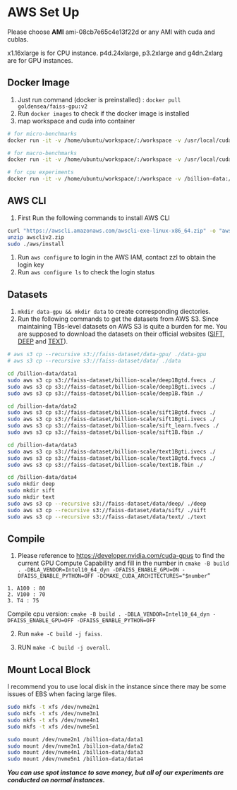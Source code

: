 # AWS Set Up

Please choose **AMI** ami-08cb7e65c4e13f22d or any AMI with cuda and cublas.

x1.16xlarge is for CPU instance. p4d.24xlarge, p3.2xlarge and  g4dn.2xlarg are for GPU instances.

## Docker Image

1. Just run command (docker is preinstalled) : `docker pull goldensea/faiss-gpu:v2`
2. Run `docker images` to check if the docker image is installed
3. map workspace and cuda into container

```bash
# for micro-benchmarks
docker run -it -v /home/ubuntu/workspace/:/workspace -v /usr/local/cuda:/usr/local/cuda/ --rm --network=host --ipc=host --gpus all goldensea/faiss-gpu:v2 bash

# for macro-benchmarks
docker run -it -v /home/ubuntu/workspace/:/workspace -v /usr/local/cuda:/usr/local/cuda/ -v /billion-data:/billion-data --rm --network=host --ipc=host --gpus all goldensea/faiss-gpu:v2 bash

# for cpu experiments
docker run -it -v /home/ubuntu/workspace/:/workspace -v /billion-data:/billion-data --rm --network=host --ipc=host goldensea/faiss-gpu:v2 bash
```

## AWS CLI

1. First Run the following commands to install AWS CLI

```bash
curl "https://awscli.amazonaws.com/awscli-exe-linux-x86_64.zip" -o "awscliv2.zip"
unzip awscliv2.zip
sudo ./aws/install
```

1. Run `aws configure` to login in the AWS IAM, contact zzl to obtain the login key
2. Run `aws configure ls` to check the login status  

## Datasets

1.  `mkdir data-gpu && mkdir data` to create corresponding diectories.
2. Run the following commands to get the datasets from AWS S3. Since maintaining TBs-level datasets on AWS S3 is quite a burden for me. You are supposed to download the datasets on their official websites ([SIFT](http://corpus-texmex.irisa.fr/), [DEEP](https://research.yandex.com/datasets/biganns) and [TEXT](https://research.yandex.com/blog/benchmarks-for-billion-scale-similarity-search)).

```bash
# aws s3 cp --recursive s3://faiss-dataset/data-gpu/ ./data-gpu
# aws s3 cp --recursive s3://faiss-dataset/data/ ./data

cd /billion-data/data1
sudo aws s3 cp s3://faiss-dataset/billion-scale/deep1Bgtd.fvecs ./
sudo aws s3 cp s3://faiss-dataset/billion-scale/deep1Bgti.ivecs ./
sudo aws s3 cp s3://faiss-dataset/billion-scale/deep1B.fbin ./

cd /billion-data/data2
sudo aws s3 cp s3://faiss-dataset/billion-scale/sift1Bgtd.fvecs ./
sudo aws s3 cp s3://faiss-dataset/billion-scale/sift1Bgti.ivecs ./
sudo aws s3 cp s3://faiss-dataset/billion-scale/sift_learn.fvecs ./
sudo aws s3 cp s3://faiss-dataset/billion-scale/sift1B.fbin ./

cd /billion-data/data3
sudo aws s3 cp s3://faiss-dataset/billion-scale/text1Bgti.ivecs ./
sudo aws s3 cp s3://faiss-dataset/billion-scale/text1Bgtd.fvecs ./
sudo aws s3 cp s3://faiss-dataset/billion-scale/text1B.fbin ./

cd /billion-data/data4
sudo mkdir deep
sudo mkdir sift
sudo mkdir text
sudo aws s3 cp --recursive s3://faiss-dataset/data/deep/ ./deep
sudo aws s3 cp --recursive s3://faiss-dataset/data/sift/ ./sift
sudo aws s3 cp --recursive s3://faiss-dataset/data/text/ ./text
```

## Compile

1. Please reference to https://developer.nvidia.com/cuda-gpus to find the current GPU Compute Capability and fill in the number in `cmake -B build . -DBLA_VENDOR=Intel10_64_dyn -DFAISS_ENABLE_GPU=ON -DFAISS_ENABLE_PYTHON=OFF -DCMAKE_CUDA_ARCHITECTURES="$number”`

```
1. A100 : 80
2. V100 : 70
3. T4 : 75
```

Compile cpu version: `cmake -B build . -DBLA_VENDOR=Intel10_64_dyn -DFAISS_ENABLE_GPU=OFF -DFAISS_ENABLE_PYTHON=OFF`

2. Run `make -C build -j faiss`.

3. RUN `make -C build -j overall`.

## Mount Local Block
I recommend you to use local disk in the instance since there may be some issues of EBS when facing large files.
```bash
sudo mkfs -t xfs /dev/nvme2n1
sudo mkfs -t xfs /dev/nvme3n1
sudo mkfs -t xfs /dev/nvme4n1
sudo mkfs -t xfs /dev/nvme5n1

sudo mount /dev/nvme2n1 /billion-data/data1
sudo mount /dev/nvme3n1 /billion-data/data2
sudo mount /dev/nvme4n1 /billion-data/data3
sudo mount /dev/nvme5n1 /billion-data/data4
```

***You can use spot instance to save money, but all of our experiments are conducted on normal instances.***